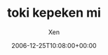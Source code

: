 ---
title: 'toki kepeken mi'
posts: 4
hash: 't623'
author: 'Xen'
date: 2006-12-25T10:08:00+00:00
sources:
  - http://forums.tokipona.org/viewtopic.php%3Ft=623.html
---